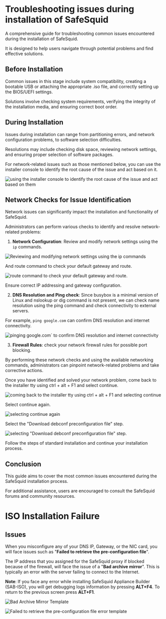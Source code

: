 # Troubleshooting issues during installation of SafeSquid

A comprehensive guide for troubleshooting common issues encountered during the installation of SafeSquid.

It is designed to help users navigate through potential problems and find effective solutions.

## Before Installation

Common issues in this stage include system compatibility, creating a bootable USB or attaching the appropriate .iso file, and correctly setting up the BIOS/UEFI settings.

Solutions involve checking system requirements, verifying the integrity of the installation media, and ensuring correct boot order.

## During Installation

Issues during installation can range from partitioning errors, and network configuration problems, to software selection difficulties.

Resolutions may include checking disk space, reviewing network settings, and ensuring proper selection of software packages.

For network-related issues such as those mentioned below, you can use the installer console to identify the root cause of the issue and act based on it.

![using the installer console to identify the root cause of the issue and act based on them](/img/Troubleshooting/Troubleshooting_issues_during_installation_of_SafeSquid/image1.webp)

## Network Checks for Issue Identification

Network issues can significantly impact the installation and functionality of SafeSquid.

Administrators can perform various checks to identify and resolve network-related problems:

1.  **Network Configuration**: Review and modify network settings using the `ip` commands.

![Reviewing and modifying network settings using the `ip` commands](/img/Troubleshooting/Troubleshooting_issues_during_installation_of_SafeSquid/image2.webp)

And route command to check your default gateway and route.

![route command to check your default gateway and route.](/img/Troubleshooting/Troubleshooting_issues_during_installation_of_SafeSquid/image3.webp)

Ensure correct IP addressing and gateway configuration.

2.  **DNS Resolution and Ping check**: Since busybox is a minimal version of Linux and nslookup or dig command is not present, we can check name resolution using the ping command and check connectivity to external servers.

For example, `ping google.com` can confirm DNS resolution and internet connectivity.

![pinging google.com` to confirm DNS resolution and internet connectivity](/img/Troubleshooting/Troubleshooting_issues_during_installation_of_SafeSquid/image4.webp)

3.  **Firewall Rules**: check your network firewall rules for possible port blocking.

By performing these network checks and using the available networking commands, administrators can pinpoint network-related problems and take corrective actions.

Once you have identified and solved your network problem, come back to the installer tty using ctrl + alt + F1 and select continue.

![coming back to the installer tty using ctrl + alt + F1 and selecting continue ](/img/Troubleshooting/Troubleshooting_issues_during_installation_of_SafeSquid/image5.webp)

Select continue again.


![selecting continue again](/img/Troubleshooting/Troubleshooting_issues_during_installation_of_SafeSquid/image6.webp)

Select the "Download debconf preconfiguration file" step.

![selecting "Download debconf preconfiguration file" step.](/img/Troubleshooting/Troubleshooting_issues_during_installation_of_SafeSquid/image7.webp)

Follow the steps of standard installation and continue your installation process.

## Conclusion

This guide aims to cover the most common issues encountered during the SafeSquid installation process.

For additional assistance, users are encouraged to consult the SafeSquid forums and community resources.


# ISO Installation Failure

## Issues

When you misconfigure any of your DNS IP, Gateway, or the NIC card, you will face issues such as "**Failed to retrieve the pre-configuration file**".

The IP address that you assigned for the SafeSquid proxy if blocked because of the firewall, will face the issue of a "**Bad archive mirror**". This is typically an error with the server failing to connect to the Internet.

**Note**: If you face any error while installing SafeSquid Appliance Builder (SAB-ISO), you will get debugging logs information by pressing **ALT+F4**. To return to the previous screen press **ALT+F1**.

![Bad Archive Mirror Template](/img/Troubleshooting/ISO_installation_failure/image1.webp)

![Failed to retrieve the pre-configuration file error template](/img/Troubleshooting/ISO_installation_failure/image2.webp)
